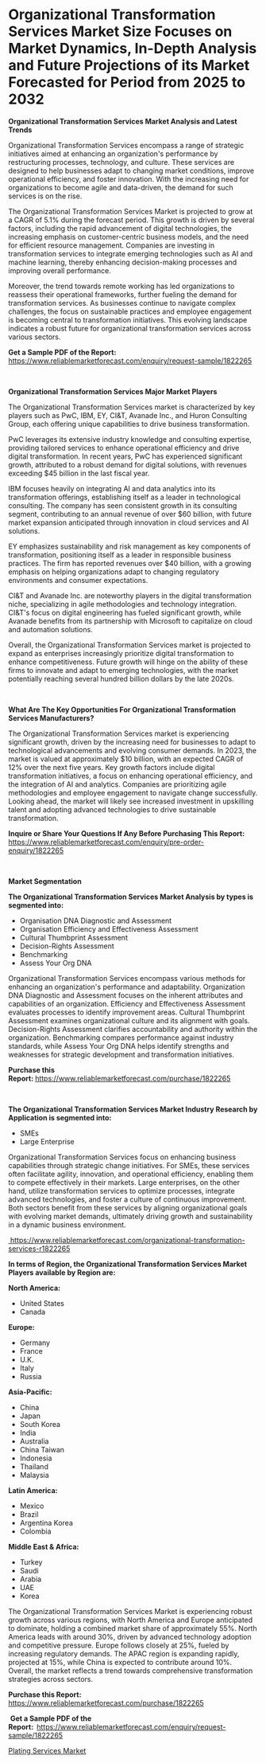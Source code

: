 <p><h1>Organizational Transformation Services Market Size Focuses on Market Dynamics, In-Depth Analysis and Future Projections of its Market Forecasted for Period from 2025 to 2032</h1></p><p><strong>Organizational Transformation Services Market Analysis and Latest Trends</strong></p>
<p><p>Organizational Transformation Services encompass a range of strategic initiatives aimed at enhancing an organization's performance by restructuring processes, technology, and culture. These services are designed to help businesses adapt to changing market conditions, improve operational efficiency, and foster innovation. With the increasing need for organizations to become agile and data-driven, the demand for such services is on the rise.</p><p>The Organizational Transformation Services Market is projected to grow at a CAGR of 5.1% during the forecast period. This growth is driven by several factors, including the rapid advancement of digital technologies, the increasing emphasis on customer-centric business models, and the need for efficient resource management. Companies are investing in transformation services to integrate emerging technologies such as AI and machine learning, thereby enhancing decision-making processes and improving overall performance.</p><p>Moreover, the trend towards remote working has led organizations to reassess their operational frameworks, further fueling the demand for transformation services. As businesses continue to navigate complex challenges, the focus on sustainable practices and employee engagement is becoming central to transformation initiatives. This evolving landscape indicates a robust future for organizational transformation services across various sectors.</p></p>
<p><strong>Get a Sample PDF of the Report:&nbsp;</strong> <a href="https://www.reliablemarketforecast.com/enquiry/request-sample/1822265?utm_campaign=3357&utm_medium=2&utm_source=Github&utm_content=ia&utm_term=09032025&utm_id=organizational-transformation-services">https://www.reliablemarketforecast.com/enquiry/request-sample/1822265</a></p>
<p>&nbsp;</p>
<p><strong>Organizational Transformation Services Major Market Players</strong></p>
<p><p>The Organizational Transformation Services market is characterized by key players such as PwC, IBM, EY, CI&T, Avanade Inc., and Huron Consulting Group, each offering unique capabilities to drive business transformation. </p><p>PwC leverages its extensive industry knowledge and consulting expertise, providing tailored services to enhance operational efficiency and drive digital transformation. In recent years, PwC has experienced significant growth, attributed to a robust demand for digital solutions, with revenues exceeding $45 billion in the last fiscal year.</p><p>IBM focuses heavily on integrating AI and data analytics into its transformation offerings, establishing itself as a leader in technological consulting. The company has seen consistent growth in its consulting segment, contributing to an annual revenue of over $60 billion, with future market expansion anticipated through innovation in cloud services and AI solutions.</p><p>EY emphasizes sustainability and risk management as key components of transformation, positioning itself as a leader in responsible business practices. The firm has reported revenues over $40 billion, with a growing emphasis on helping organizations adapt to changing regulatory environments and consumer expectations.</p><p>CI&T and Avanade Inc. are noteworthy players in the digital transformation niche, specializing in agile methodologies and technology integration. CI&T's focus on digital engineering has fueled significant growth, while Avanade benefits from its partnership with Microsoft to capitalize on cloud and automation solutions.</p><p>Overall, the Organizational Transformation Services market is projected to expand as enterprises increasingly prioritize digital transformation to enhance competitiveness. Future growth will hinge on the ability of these firms to innovate and adapt to emerging technologies, with the market potentially reaching several hundred billion dollars by the late 2020s.</p></p>
<p>&nbsp;</p>
<p><strong>What Are The Key Opportunities For Organizational Transformation Services Manufacturers?</strong></p>
<p><p>The Organizational Transformation Services market is experiencing significant growth, driven by the increasing need for businesses to adapt to technological advancements and evolving consumer demands. In 2023, the market is valued at approximately $10 billion, with an expected CAGR of 12% over the next five years. Key growth factors include digital transformation initiatives, a focus on enhancing operational efficiency, and the integration of AI and analytics. Companies are prioritizing agile methodologies and employee engagement to navigate change successfully. Looking ahead, the market will likely see increased investment in upskilling talent and adopting advanced technologies to drive sustainable transformation.</p></p>
<p><strong>Inquire or Share Your Questions If Any Before Purchasing This Report:</strong> <a href="https://www.reliablemarketforecast.com/enquiry/pre-order-enquiry/1822265?utm_campaign=3357&utm_medium=2&utm_source=Github&utm_content=ia&utm_term=09032025&utm_id=organizational-transformation-services">https://www.reliablemarketforecast.com/enquiry/pre-order-enquiry/1822265</a></p>
<p>&nbsp;</p>
<p><strong>Market Segmentation</strong></p>
<p><strong>The Organizational Transformation Services Market Analysis by types is segmented into:</strong></p>
<p><ul><li>Organisation DNA Diagnostic and Assessment</li><li>Organisation Efficiency and Effectiveness Assessment</li><li>Cultural Thumbprint Assessment</li><li>Decision-Rights Assessment</li><li>Benchmarking</li><li>Assess Your Org DNA</li></ul></p>
<p><p>Organizational Transformation Services encompass various methods for enhancing an organization's performance and adaptability. Organization DNA Diagnostic and Assessment focuses on the inherent attributes and capabilities of an organization. Efficiency and Effectiveness Assessment evaluates processes to identify improvement areas. Cultural Thumbprint Assessment examines organizational culture and its alignment with goals. Decision-Rights Assessment clarifies accountability and authority within the organization. Benchmarking compares performance against industry standards, while Assess Your Org DNA helps identify strengths and weaknesses for strategic development and transformation initiatives.</p></p>
<p><strong>Purchase this Report:&nbsp;</strong><a href="https://www.reliablemarketforecast.com/purchase/1822265?utm_campaign=3357&utm_medium=2&utm_source=Github&utm_content=ia&utm_term=09032025&utm_id=organizational-transformation-services">https://www.reliablemarketforecast.com/purchase/1822265</a></p>
<p>&nbsp;</p>
<p><strong>The Organizational Transformation Services Market Industry Research by Application is segmented into:</strong></p>
<p><ul><li>SMEs</li><li>Large Enterprise</li></ul></p>
<p><p>Organizational Transformation Services focus on enhancing business capabilities through strategic change initiatives. For SMEs, these services often facilitate agility, innovation, and operational efficiency, enabling them to compete effectively in their markets. Large enterprises, on the other hand, utilize transformation services to optimize processes, integrate advanced technologies, and foster a culture of continuous improvement. Both sectors benefit from these services by aligning organizational goals with evolving market demands, ultimately driving growth and sustainability in a dynamic business environment.</p></p>
<p><a href="https://www.reliablemarketforecast.com/organizational-transformation-services-r1822265?utm_campaign=3357&utm_medium=2&utm_source=Github&utm_content=ia&utm_term=09032025&utm_id=organizational-transformation-services">&nbsp;https://www.reliablemarketforecast.com/organizational-transformation-services-r1822265</a></p>
<p><strong>In terms of Region, the Organizational Transformation Services Market Players available by Region are:</strong></p>
<p>
    <p> <strong> North America: </strong>
        <ul>
            <li>United States</li>
            <li>Canada</li>
        </ul>
        </p> 
    <p> <strong> Europe: </strong>
        <ul>
            <li>Germany</li>
            <li>France</li>
            <li>U.K.</li>
            <li>Italy</li>
            <li>Russia</li>
        </ul>
        </p> 
    <p> <strong> Asia-Pacific: </strong>
        <ul>
            <li>China</li>
            <li>Japan</li>
            <li>South Korea</li>
            <li>India</li>
            <li>Australia</li>
            <li>China Taiwan</li>
            <li>Indonesia</li>
            <li>Thailand</li>
            <li>Malaysia</li>
        </ul>
        </p> 
    <p> <strong> Latin America: </strong>
        <ul>
            <li>Mexico</li>
            <li>Brazil</li>
            <li>Argentina Korea</li>
            <li>Colombia</li>
        </ul>
        </p> 
    <p> <strong> Middle East & Africa: </strong>
        <ul>
            <li>Turkey</li>
            <li>Saudi</li>
            <li>Arabia</li>
            <li>UAE</li>
            <li>Korea</li>
        </ul>
    </p>
    </p>
<p><p>The Organizational Transformation Services Market is experiencing robust growth across various regions, with North America and Europe anticipated to dominate, holding a combined market share of approximately 55%. North America leads with around 30%, driven by advanced technology adoption and competitive pressure. Europe follows closely at 25%, fueled by increasing regulatory demands. The APAC region is expanding rapidly, projected at 15%, while China is expected to contribute around 10%. Overall, the market reflects a trend towards comprehensive transformation strategies across sectors.</p></p>
<p><strong>Purchase this Report: </strong><a href="https://www.reliablemarketforecast.com/purchase/1822265?utm_campaign=3357&utm_medium=2&utm_source=Github&utm_content=ia&utm_term=09032025&utm_id=organizational-transformation-services">https://www.reliablemarketforecast.com/purchase/1822265</a></p>
<p>&nbsp;<strong>Get a Sample PDF of the Report:&nbsp;&nbsp;</strong><a href="https://www.reliablemarketforecast.com/enquiry/request-sample/1822265?utm_campaign=3357&utm_medium=2&utm_source=Github&utm_content=ia&utm_term=09032025&utm_id=organizational-transformation-services">https://www.reliablemarketforecast.com/enquiry/request-sample/1822265</a></p>
<p><strong></strong></p>
<p><p><a href="https://github.com/shamyzinniwl/Market-Research-Report-List-1/blob/main/plating-services-market.md?utm_campaign=3357&utm_medium=2&utm_source=Github&utm_content=ia&utm_term=09032025&utm_id=organizational-transformation-services">Plating Services Market</a></p></p>